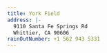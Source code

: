 ```yaml
---
title: York Field
address: |-
  9110 Santa Fe Springs Rd
  Whittier, CA 90606
rainOutNumber: +1 562 943 5331
---
```



